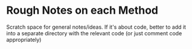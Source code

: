 # Rough Notes on each Method

Scratch space for general notes/ideas. If it's about code, better to add it into a separate directory with the relevant code (or just comment code appropriately)